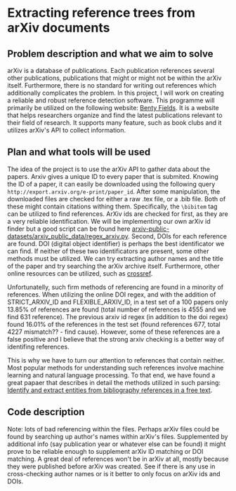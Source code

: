 # Extracting reference trees from arXiv documents

## Problem description and what we aim to solve

arXiv is a database of publications. Each publication references several other publications, publications that might or might not be within the arXiv itself. Furthermore, there is no standard for writing out references which additionally complicates the problem. In this project, I will work on creating a reliable and robust reference detection software. This programme will primarily be utilized on the following website: [Benty Fields](https://www.benty-fields.com/about). It is a website that helps researchers organize and find the latest publications relevant to their field of research. It supports many feature, such as book clubs and it utilizes arXiv's API to collect information.

## Plan and what tools will be used

The idea of the project is to use the arXiv API to gather data about the papers. Arxiv gives a unique ID to every paper that is submited. Knowing the ID of a paper, it can easily be downloaded using the following query ```http://export.arxiv.org/e-print/paper_id```. After some manipulation, the downloaded files are checked for either a raw .tex file, or a .bib file. Both of these might contain citations withing them. Specifically, the ```\bibitem``` tag can be utilized to find references. ArXiv ids are checked for first, as they are a very reliable identification. We will be implementing our own arXiv id finder but a good script can be found here [arxiv-public-datasets/arxiv_public_data/regex_arxiv.py](https://github.com/mattbierbaum/arxiv-public-datasets/blob/master/arxiv_public_data/regex_arxiv.py). Second, DOIs for each reference are found. DOI (digital object identifier) is perhaps the best identificator we can find. If neither of these two identificators are present, some other methods must be utilized. We can try extracting author names and the title of the paper and try searching the arXiv archive itself. Furthermore, other online resources can be utilized, such as [crossref](https://www.crossref.org/documentation/retrieve-metadata/rest-api/).

Unfortunatelly, such firm methods of referencing are found in a minority of references. When utilizing the online DOI regex, and with the addition of STRICT_ARXIV_ID and
FLEXIBLE_ARXIV_ID, in a test set of a 100 papers only 13.85% of references are found (total number of references is 4555 and we find 631 reference).
The previous arxiv id regex (in addition to the doi regex) found 16.01%
of the references in the test set (found references 677, total 4227 mismatch?? -
find cause). However, some of these references are a false positive and I believe
that the strong arxiv checking is a better way of identifing references.

This is why we have to turn our attention to references that contain neither. Most popular methods for
understanding such references involve machine learning and natural language
processing. To that end, we have found a great papaer that describes in detail
the methods utilized in such parsing: [Identify and extract entities from
bibliography references in a free text](https://essay.utwente.nl/73817/1/chenet_MA_EEMCS.pdf).

## Code description

Note: lots of bad referencing within the files. Perhaps arXiv files could be found by searching up author's names within arXiv's files. Supplemented by additional info (say publication year or whatever else can be found) it might prove to be reliable enough to supplement arXiv ID matching or DOI matching.
A great deal of references won't be in arXiv at all, mostly because they were published before arXiv was created. See if there is any use in cross-checking author names or is it better to only focus on arXiv ids and DOIs.
